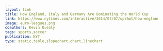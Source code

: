 ```yaml
---
layout: link
title: How England, Italy and Germany Are Dominating the World Cup
link: https://www.nytimes.com/interactive/2014/07/07/upshot/how-england-italy-and-germany-are-dominating-the-world-cup.html
image: euro-leagues.png
coauthors: Kevin Quealy
tags: sports,soccer
publication: NYT
type: static,table,slopechart,chart,linechart
---
```

